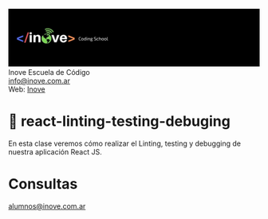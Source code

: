 ![Inove banner](/inove.jpg)
Inove Escuela de Código\
info@inove.com.ar\
Web: [Inove](http://inove.com.ar)


# 🔎 react-linting-testing-debuging
En esta clase veremos cómo realizar el Linting, testing y debugging de nuestra aplicación React JS.

# Consultas
alumnos@inove.com.ar

